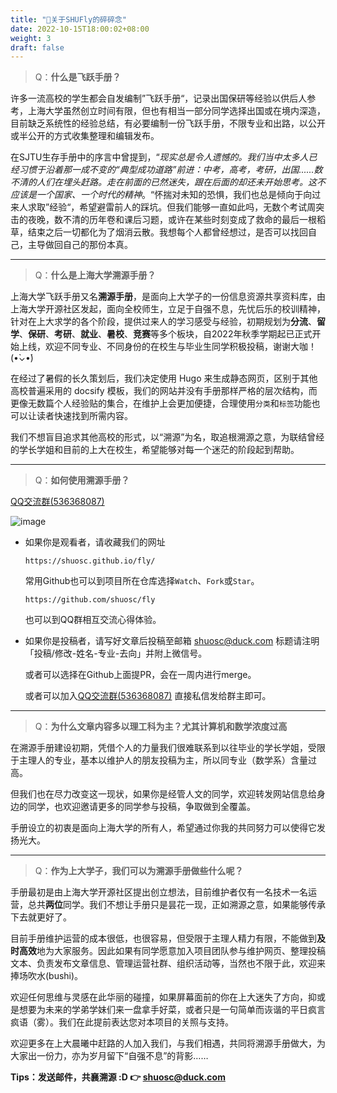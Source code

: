```yaml
---
title: "📌关于SHUFly的碎碎念"
date: 2022-10-15T18:00:02+08:00
weight: 3
draft: false
---
```



> Q：**什么是飞跃手册？**

许多一流高校的学生都会自发编制”飞跃手册“，记录出国保研等经验以供后人参考，上海大学虽然创立时间有限，但也有相当一部分同学选择出国或在境内深造，目前缺乏系统性的经验总结，有必要编制一份飞跃手册，不限专业和出路，以公开或半公开的方式收集整理和编辑发布。

在SJTU生存手册中的序言中曾提到，“_现实总是令人遗憾的。我们当中太多人已经习惯于沿着那一成不变的“典型成功道路”前进：中考，高考，考研，出国......数不清的人们在埋头赶路。走在前面的已然迷失，跟在后面的却还未开始思考。这不应该是一个国家、一个时代的精神_。“怀揣对未知的恐惧，我们也总是倾向于向过来人求取”经验“，希望避雷前人的踩坑。但我们能够一直如此吗，无数个考试周突击的夜晚，数不清的历年卷和课后习题，或许在某些时刻变成了救命的最后一根稻草，结束之后一切都化为了烟消云散。我想每个人都曾经想过，是否可以找回自己，主导做回自己的那份本真。

---

> Q：**什么是上海大学溯源手册？**

上海大学飞跃手册又名**溯源手册**，是面向上大学子的一份信息资源共享资料库，由上海大学开源社区发起，面向全校师生，立足于自强不息，先忧后乐的校训精神，针对在上大求学的各个阶段，提供过来人的学习感受与经验，初期规划为**分流**、**留学**、**保研**、**考研**、**就业**、**暑校**、**竞赛**等多个板块，自2022年秋季学期起已正式开始上线，欢迎不同专业、不同身份的在校生与毕业生同学积极投稿，谢谢大咖！(•̀⌄•́)

在经过了暑假的长久策划后，我们决定使用 Hugo 来生成静态网页，区别于其他高校普遍采用的 docsify 模板，我们的网站并没有手册那样严格的层次结构，而更像无数篇个人经验贴的集合，在维护上会更加便捷，合理使用`分类`和`标签`功能也可以让读者快速找到所需内容。

我们不想盲目追求其他高校的形式，以“溯源”为名，取追根溯源之意，为联结曾经的学长学姐和目前的上大在校生，希望能够对每一个迷茫的阶段起到帮助。

---

> Q：**如何使用溯源手册？**

[QQ交流群(536368087)](https://jq.qq.com/?_wv=1027&k=ikNCpmHC)

![image](https://user-images.githubusercontent.com/100942238/195527273-014e4aab-6603-4a27-a996-3aaea9d8b0a5.jpg)

- 如果你是观看者，请收藏我们的网址
                  
      https://shuosc.github.io/fly/

  常用Github也可以到项目所在仓库选择`Watch`、`Fork`或`Star`。
      
      https://github.com/shuosc/fly
	
  也可以到QQ群相互交流心得体验。


- 如果你是投稿者，请写好文章后投稿至邮箱 shuosc@duck.com 标题请注明「投稿/修改-姓名-专业-去向」并附上微信号。

  或者可以选择在Github上面提PR，会在一周内进行merge。

  或者可以加入[QQ交流群(536368087)](https://jq.qq.com/?_wv=1027&k=ikNCpmHC) 直接私信发给群主即可。

---

> Q：**为什么文章内容多以理工科为主？尤其计算机和数学浓度过高**

在溯源手册建设初期，凭借个人的力量我们很难联系到以往毕业的学长学姐，受限于主理人的专业，基本以维护人的朋友投稿为主，所以同专业（数学系）含量过高。

但我们也在尽力改变这一现状，如果你是经管人文的同学，欢迎转发网站信息给身边的同学，也欢迎邀请更多的同学参与投稿，争取做到全覆盖。

手册设立的初衷是面向上海大学的所有人，希望通过你我的共同努力可以使得它发扬光大。

---

> Q：**作为上大学子，我们可以为溯源手册做些什么呢？**

手册最初是由上海大学开源社区提出创立想法，目前维护者仅有一名技术一名运营，总共**两位**同学。我们不想让手册只是昙花一现，正如溯源之意，如果能够传承下去就更好了。

目前手册维护运营的成本很低，也很容易，但受限于主理人精力有限，不能做到**及时高效**地为大家服务。因此如果有同学愿意加入项目团队参与维护网页、整理投稿文本、负责发布文章信息、管理运营社群、组织活动等，当然也不限于此，欢迎来捧场吹水(bushi)。

欢迎任何思维与灵感在此华丽的碰撞，如果屏幕面前的你在上大迷失了方向，抑或是想要为未来的学弟学妹们来一盘拿手好菜，或者只是一句简单而诙谐的平日疯言疯语（雾）。我们在此提前表达您对本项目的关照与支持。

欢迎更多在上大晨曦中赶路的人加入我们，与我们相遇，共同将溯源手册做大，为大家出一份力，亦为岁月留下“自强不息”的背影……

**Tips：发送邮件，共襄溯源 :D 👉 shuosc@duck.com**
 







